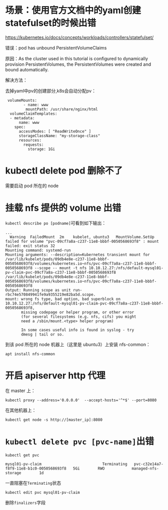 

#  场景：使用官方文档中的yaml创建statefulset的时候出错

https://kubernetes.io/docs/concepts/workloads/controllers/statefulset/

错误：pod has unbound PersistentVolumeClaims

原因：As the cluster used in this tutorial is configured to dynamically provision PersistentVolumes, the PersistentVolumes were created and bound automatically.

解决方法：

去掉yaml中pv的创建部分,k8s会自动分配pv：

```
 volumeMounts:
        - name: www
         mountPath: /usr/share/nginx/html
  volumeClaimTemplates:
  - metadata:
      name: www
    spec:
      accessModes: [ "ReadWriteOnce" ]
      storageClassName: "my-storage-class"
      resources:
        requests:
          storage: 1Gi
```

#  kubectl delete pod <pod-name> 删除不了

需要启动 pod 所在的 node

# 挂载 nfs 提供的 volume 出错

`kubectl describe po [podname]`可看到如下输出：

```
...
  Warning  FailedMount  2m    kubelet, ubuntu3   MountVolume.SetUp failed for volume "pvc-09cf7a8a-c237-11e8-bbbf-0050568693f8" : mount failed: exit status 32
Mounting command: systemd-run
Mounting arguments: --description=Kubernetes transient mount for /var/lib/kubelet/pods/09db4e8e-c237-11e8-bbbf-0050568693f8/volumes/kubernetes.io~nfs/pvc-09cf7a8a-c237-11e8-bbbf-0050568693f8 --scope -- mount -t nfs 10.10.12.27:/nfs/default-mysql01-pv-claim-pvc-09cf7a8a-c237-11e8-bbbf-0050568693f8 /var/lib/kubelet/pods/09db4e8e-c237-11e8-bbbf-0050568693f8/volumes/kubernetes.io~nfs/pvc-09cf7a8a-c237-11e8-bbbf-0050568693f8
Output: Running scope as unit run-rbc74e570849941fe9a9355219e82ba5d.scope.
mount: wrong fs type, bad option, bad superblock on 10.10.12.27:/nfs/default-mysql01-pv-claim-pvc-09cf7a8a-c237-11e8-bbbf-0050568693f8,
       missing codepage or helper program, or other error
       (for several filesystems (e.g. nfs, cifs) you might
       need a /sbin/mount.<type> helper program)

       In some cases useful info is found in syslog - try
       dmesg | tail or so.
```

到该 pod 所在的 node 机器上（这里是 ubuntu3）上安装 nfs-common：

`apt install nfs-common`

# 开启 apiserver http 代理

在 master 上：

`kubectl proxy --address='0.0.0.0'  --accept-hosts='^*$' --port=8080`

在其他机器上：

`kubectl get node -s http://[master_ip]:8080`

# `kubectl delete pvc [pvc-name]`出错

`kubectl get pvc` 

```
mysql01-pv-claim                           Terminating   pvc-c32e14a7-f8f9-11e8-b1c0-0050568693f8   5Gi        RWO            managed-nfs-storage        1d
```

一直阻塞在`Terminating`状态

`kubectl edit pvc mysql01-pv-claim`

删除`finalizers`字段

